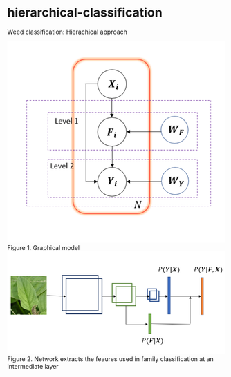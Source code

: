 # hierarchical-classification
Weed classification: Hierachical approach 

![alt text](https://github.com/Ka0Ri/hierarchical-classification/blob/master/img1.png)<br />
Figure 1. Graphical model
![alt text](https://github.com/Ka0Ri/hierarchical-classification/blob/master/img2.png)<br />
Figure 2. Network extracts the feaures used in family classification at an intermediate layer
